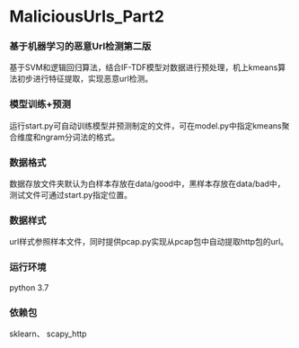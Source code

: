 # MaliciousUrls_Part2

### 基于机器学习的恶意Url检测第二版

  基于SVM和逻辑回归算法，结合IF-TDF模型对数据进行预处理，机上kmeans算法初步进行特征提取，实现恶意url检测。
 
 ### 模型训练+预测
 
  运行start.py可自动训练模型并预测制定的文件，可在model.py中指定kmeans聚合维度和ngram分词法的格式。
  
 ### 数据格式
 
  数据存放文件夹默认为白样本存放在data/good中，黑样本存放在data/bad中，测试文件可通过start.py指定位置。
 
 ### 数据样式
 
  url样式参照样本文件，同时提供pcap.py实现从pcap包中自动提取http包的url。
  
 ### 运行环境
 
  python 3.7
 
 ### 依赖包
 
  sklearn、
  scapy_http
